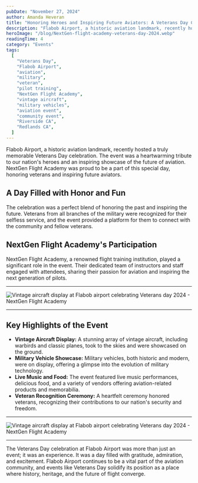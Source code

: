 ```yaml
---
pubDate: "November 27, 2024"
author: Amanda Heveran
title: "Honoring Heroes and Inspiring Future Aviators: A Veterans Day Celebration at Flabob Airport"
description: "Flabob Airport, a historic aviation landmark, recently hosted a truly memorable Veterans Day celebration. NextGen Flight Academy was proud to be a part of this special day, honoring veterans and inspiring future aviators."
heroImage: "/blog/NextGen-flight-academy-veterans-day-2024.webp"
readingTime: 4
category: "Events"
tags:
  [
    "Veterans Day",
    "Flabob Airport",
    "aviation",
    "military",
    "veteran",
    "pilot training",
    "NextGen Flight Academy",
    "vintage aircraft",
    "military vehicles",
    "aviation event",
    "community event",
    "Riverside CA",
    "Redlands CA",
  ]
---
```


Flabob Airport, a historic aviation landmark, recently hosted a truly memorable Veterans Day celebration. The event was a heartwarming tribute to our nation's heroes and an inspiring showcase of the future of aviation. NextGen Flight Academy was proud to be a part of this special day, honoring veterans and inspiring future aviators.

## A Day Filled with Honor and Fun

The celebration was a perfect blend of honoring the past and inspiring the future. Veterans from all branches of the military were recognized for their selfless service, and the event provided a platform for them to connect with the community and fellow veterans.

## NextGen Flight Academy's Participation

NextGen Flight Academy, a renowned flight training institution, played a significant role in the event. Their dedicated team of instructors and staff engaged with attendees, sharing their passion for aviation and inspiring the next generation of pilots.

---

![Vintage aircraft display at Flabob airport celebrating Veterans day 2024 - NextGen Flight Academy](/blog/NextGen-flight-academy-flabob-veterans-day-2024.webp)

---

## Key Highlights of the Event

- **Vintage Aircraft Display:** A stunning array of vintage aircraft, including warbirds and classic planes, took to the skies and were showcased on the ground.
- **Military Vehicle Showcase:** Military vehicles, both historic and modern, were on display, offering a glimpse into the evolution of military technology.
- **Live Music and Food:** The event featured live music performances, delicious food, and a variety of vendors offering aviation-related products and memorabilia.
- **Veteran Recognition Ceremony:** A heartfelt ceremony honored veterans, recognizing their contributions to our nation's security and freedom.

---

![Vintage aircraft display at Flabob airport celebrating Veterans day 2024 - NextGen Flight Academy](/blog/NextGen-flight-academy-veterans-day-2024-3.webp)

---

The Veterans Day celebration at Flabob Airport was more than just an event; it was an experience. It was a day filled with gratitude, admiration, and excitement. Flabob Airport continues to be a vital part of the aviation community, and events like Veterans Day solidify its position as a place where history, heritage, and the future of flight converge.
